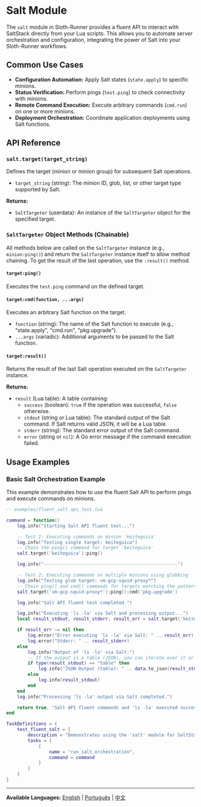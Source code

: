 # Salt Module

The `salt` module in Sloth-Runner provides a fluent API to interact with SaltStack directly from your Lua scripts. This allows you to automate server orchestration and configuration, integrating the power of Salt into your Sloth-Runner workflows.

## Common Use Cases

*   **Configuration Automation:** Apply Salt states (`state.apply`) to specific minions.
*   **Status Verification:** Perform pings (`test.ping`) to check connectivity with minions.
*   **Remote Command Execution:** Execute arbitrary commands (`cmd.run`) on one or more minions.
*   **Deployment Orchestration:** Coordinate application deployments using Salt functions.

## API Reference

### `salt.target(target_string)`

Defines the target (minion or minion group) for subsequent Salt operations.

*   `target_string` (string): The minion ID, glob, list, or other target type supported by Salt.

**Returns:**
*   `SaltTargeter` (userdata): An instance of the `SaltTargeter` object for the specified target.

### `SaltTargeter` Object Methods (Chainable)

All methods below are called on the `SaltTargeter` instance (e.g., `minion:ping()`) and return the `SaltTargeter` instance itself to allow method chaining. To get the result of the last operation, use the `:result()` method.

#### `target:ping()`

Executes the `test.ping` command on the defined target.

#### `target:cmd(function, ...args)`

Executes an arbitrary Salt function on the target.

*   `function` (string): The name of the Salt function to execute (e.g., "state.apply", "cmd.run", "pkg.upgrade").
*   `...args` (variadic): Additional arguments to be passed to the Salt function.

#### `target:result()`

Returns the result of the last Salt operation executed on the `SaltTargeter` instance.

**Returns:**
*   `result` (Lua table): A table containing:
    *   `success` (boolean): `true` if the operation was successful, `false` otherwise.
    *   `stdout` (string or Lua table): The standard output of the Salt command. If Salt returns valid JSON, it will be a Lua table.
    *   `stderr` (string): The standard error output of the Salt command.
    *   `error` (string or `nil`): A Go error message if the command execution failed.

## Usage Examples

### Basic Salt Orchestration Example

This example demonstrates how to use the fluent Salt API to perform pings and execute commands on minions.

```lua
-- examples/fluent_salt_api_test.lua

command = function()
    log.info("Starting Salt API fluent test...")

    -- Test 1: Executing commands on minion 'keiteguica'
    log.info("Testing single target: keiteguica")
    -- Chain the ping() command for target 'keiteguica'
    salt.target('keiteguica'):ping()

    log.info("--------------------------------------------------")

    -- Test 2: Executing commands on multiple minions using globbing
    log.info("Testing glob target: vm-gcp-squid-proxy*")
    -- Chain ping() and cmd() commands for targets matching the pattern
    salt.target('vm-gcp-squid-proxy*'):ping():cmd('pkg.upgrade')

    log.info("Salt API fluent test completed.")

    log.info("Executing 'ls -la' via Salt and processing output...")
    local result_stdout, result_stderr, result_err = salt.target('keiteguica'):cmd('cmd.run', 'ls -la'):result()

    if result_err ~= nil then
        log.error("Error executing 'ls -la' via Salt: " .. result_err)
        log.error("Stderr: " .. result_stderr)
    else
        log.info("Output of 'ls -la' via Salt:")
        -- If the output is a table (JSON), you can iterate over it or convert it to string
        if type(result_stdout) == "table" then
            log.info("JSON Output (table): " .. data.to_json(result_stdout))
        else
            log.info(result_stdout)
        end
    end
    log.info("Processing 'ls -la' output via Salt completed.")

    return true, "Salt API fluent commands and 'ls -la' executed successfully."
end

TaskDefinitions = {
    test_fluent_salt = {
        description = "Demonstrates using the 'salt' module for SaltStack orchestration.",
        tasks = {
            {
                name = "run_salt_orchestration",
                command = command
            }
        }
    }
}
```

---
**Available Languages:**
[English](./salt.md) | [Português](../../pt/modules/salt.md) | [中文](../../zh/modules/salt.md)